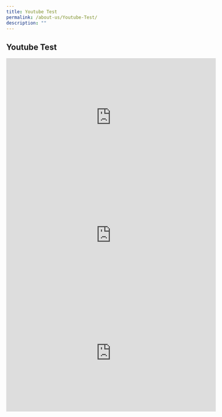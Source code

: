 ```yaml
---
title: Youtube Test
permalink: /about-us/Youtube-Test/
description: ""
---
```

## Youtube Test

<div style="text-align: center;"><iframe width="560" height="315" src="https://www.youtube.com/embed/QR-tZqiKCrg" title="YouTube video player" frameborder="0" allow="accelerometer; autoplay; clipboard-write; encrypted-media; gyroscope; picture-in-picture" allowfullscreen></iframe></div>

<div style="text-align: center;"><iframe src="https://www.youtube.com/embed/9hgiAfrb2NA" width="560" height="315" frameborder="0" allowfullscreen="allowfullscreen"></iframe></div>

<iframe width="560" height="315" src="https://www.youtube.com/embed/QR-tZqiKCrg" title="YouTube video player" frameborder="0" allow="accelerometer; autoplay; clipboard-write; encrypted-media; gyroscope; picture-in-picture" allowfullscreen></iframe>